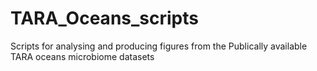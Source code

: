 # TARA_Oceans_scripts
Scripts for analysing and producing figures from the Publically available TARA oceans microbiome datasets
